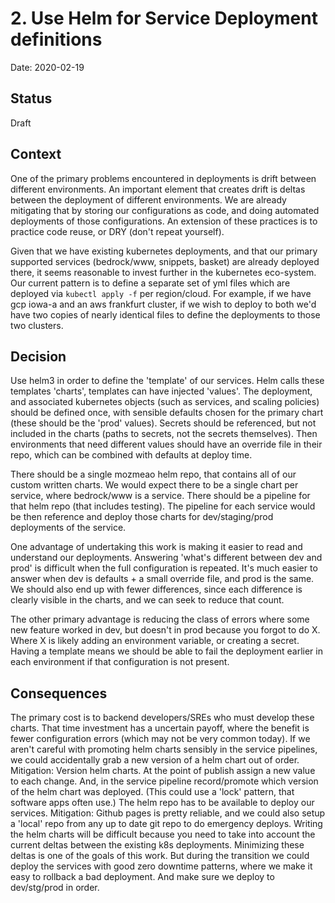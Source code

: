 # 2. Use Helm for Service Deployment definitions

Date: 2020-02-19

## Status

Draft

## Context

One of the primary problems encountered in deployments is drift between different environments.  An important element that creates drift is deltas between the deployment of different environments.  We are already mitigating that by storing our configurations as code, and doing automated deployments of those configurations.  An extension of these practices is to practice code reuse, or DRY (don't repeat yourself).

Given that we have existing kubernetes deployments, and that our primary supported services (bedrock/www, snippets, basket) are already deployed there, it seems reasonable to invest further in the kubernetes eco-system.  Our current pattern is to define a separate set of yml files which are deployed via `kubectl apply -f` per region/cloud. For example, if we have gcp iowa-a and an aws frankfurt cluster, if we wish to deploy to both we'd have two copies of nearly identical files to define the deployments to those two clusters.

## Decision

Use helm3 in order to define the 'template' of our services.  Helm calls these templates 'charts', templates can have injected 'values'. The deployment, and associated kubernetes objects (such as services, and scaling policies) should be defined once, with sensible defaults chosen for the primary chart (these should be the 'prod' values).  Secrets should be referenced, but not included in the charts (paths to secrets, not the secrets themselves). Then environments that need different values should have an override file in their repo, which can be combined with defaults at deploy time. 

There should be a single mozmeao helm repo, that contains all of our custom written charts. We would expect there to be a single chart per service, where bedrock/www is a service.  There should be a pipeline for that helm repo (that includes testing).  The pipeline for each service would be then reference and deploy those charts for dev/staging/prod deployments of the service.

One advantage of undertaking this work is making it easier to read and understand our deployments.  Answering 'what's different between dev and prod' is difficult when the full configuration is repeated.  It's much easier to answer when dev is defaults + a small override file, and prod is the same.  We should also end up with fewer differences, since each difference is clearly visible in the charts, and we can seek to reduce that count.

The other primary advantage is reducing the class of errors where some new feature worked in dev, but doesn't in prod because you forgot to do X. Where X is likely adding an environment variable, or creating a secret.  Having a template means we should be able to fail the deployment earlier in each environment if that configuration is not present.

## Consequences

The primary cost is to backend developers/SREs who must develop these charts. That time investment has a uncertain payoff, where the benefit is fewer configuration errors (which may not be very common today).
If we aren't careful with promoting helm charts sensibly in the service pipelines, we could accidentally grab a new version of a helm chart out of order.  Mitigation: Version helm charts.  At the point of publish assign a new value to each change. And, in the service pipeline record/promote which version of the helm chart was deployed. (This could use a 'lock' pattern, that software apps often use.)
The helm repo has to be available to deploy our services.  Mitigation: Github pages is pretty reliable, and we could also setup a 'local' repo from any up to date git repo to do emergency deploys.
Writing the helm charts will be difficult because you need to take into account the current deltas between the existing k8s deployments.  Minimizing these deltas is one of the goals of this work. But during the transition we could deploy the services with good zero downtime patterns, where we make it easy to rollback a bad deployment.  And make sure we deploy to dev/stg/prod in order. 

